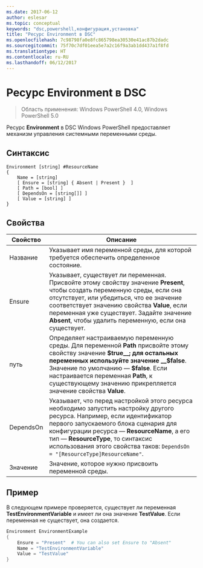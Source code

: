 ```yaml
---
ms.date: 2017-06-12
author: eslesar
ms.topic: conceptual
keywords: "dsc,powershell,конфигурация,установка"
title: "Ресурс Environment в DSC"
ms.openlocfilehash: 7c98798fa0e8fc865798ea30530e41ac87b2dadc
ms.sourcegitcommit: 75f70c7df01eea5e7a2c16f9a3ab1dd437a1f8fd
ms.translationtype: HT
ms.contentlocale: ru-RU
ms.lasthandoff: 06/12/2017
---
```

<a id="dsc-environment-resource" class="xliff"></a>
# Ресурс Environment в DSC

> Область применения: Windows PowerShell 4.0, Windows PowerShell 5.0

Ресурс __Environment__ в DSC Windows PowerShell предоставляет механизм управления системными переменными среды.

<a id="syntax" class="xliff"></a>
## Синтаксис
``` mof
Environment [string] #ResourceName
{
    Name = [string]
    [ Ensure = [string] { Absent | Present }  ]
    [ Path = [bool] ]
    [ DependsOn = [string[]] ]
    [ Value = [string] ]
}
```

<a id="properties" class="xliff"></a>
## Свойства

|  Свойство  |  Описание   | 
|---|---| 
| Название| Указывает имя переменной среды, для которой требуется обеспечить определенное состояние.| 
| Ensure| Указывает, существует ли переменная. Присвойте этому свойству значение __Present__, чтобы создать переменную среды, если она отсутствует, или убедиться, что ее значение соответствует значению свойства __Value__, если переменная уже существует. Задайте значение __Absent__, чтобы удалить переменную, если она существует.| 
| путь| Определяет настраиваемую переменную среды. Для переменной __Path__ присвойте этому свойству значение __$true__; для остальных переменных используйте значение __$false__. Значение по умолчанию — __$false__. Если настраивается переменная __Path__, к существующему значению прикрепляется значение свойства __Value__.| 
| DependsOn | Указывает, что перед настройкой этого ресурса необходимо запустить настройку другого ресурса. Например, если идентификатор первого запускаемого блока сценария для конфигурации ресурса — __ResourceName__, а его тип — __ResourceType__, то синтаксис использования этого свойства таков: `DependsOn = "[ResourceType]ResourceName"`.| 
| Значение| Значение, которое нужно присвоить переменной среды.| 

<a id="example" class="xliff"></a>
## Пример

В следующем примере проверяется, существует ли переменная __TestEnvironmentVariable__ и имеет ли она значение __TestValue__. Если переменная не существует, она создается.

```powershell
Environment EnvironmentExample
{
    Ensure = "Present"  # You can also set Ensure to "Absent"
    Name = "TestEnvironmentVariable"
    Value = "TestValue"
}
```

